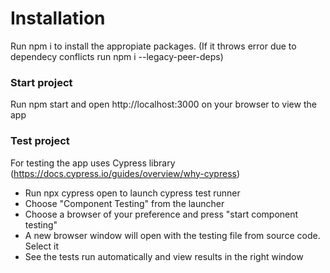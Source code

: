 # Installation 

Run npm i to install the appropiate packages. (If it throws error due to dependecy conflicts run npm i --legacy-peer-deps)

### Start project

Run npm start and open http://localhost:3000 on your browser to view the app

### Test project

For testing the app uses Cypress library (https://docs.cypress.io/guides/overview/why-cypress)

- Run npx cypress open to launch cypress test runner 
- Choose "Component Testing" from the launcher
- Choose a browser of your preference and press "start component testing"
- A new browser window will open with the testing file from source code. Select it 
- See the tests run automatically and view results in the right window 
